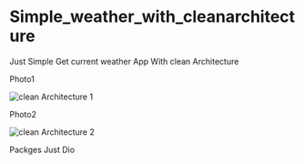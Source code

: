 # Simple_weather_with_cleanarchitecture

Just Simple Get current weather App With clean Architecture 

Photo1

![clean Architecture 1](https://user-images.githubusercontent.com/92960112/194065837-fc4d67dd-8c69-4aba-b307-995d232a5bac.png)



Photo2

![clean Architecture 2](https://user-images.githubusercontent.com/92960112/194066015-513f2a79-fd60-49bc-b378-aff96a92ec5c.png)


Packges
Just Dio


